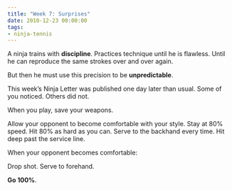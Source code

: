 ```yaml
---
title: "Week 7: Surprises"
date: 2010-12-23 00:00:00
tags:
- ninja-tennis
---
```


A ninja trains with **discipline**. Practices technique until he is flawless. Until he can reproduce the same strokes over and over again.

But then he must use this precision to be **unpredictable**.

This week’s Ninja Letter was published one day later than usual. Some of you noticed. Others did not.

When you play, save your weapons.

Allow your opponent to become comfortable with your style. Stay at 80% speed. Hit 80% as hard as you can. Serve to the backhand every time. Hit deep past the service line.

When your opponent becomes comfortable:

Drop shot.
Serve to forehand.

**Go 100%**.

